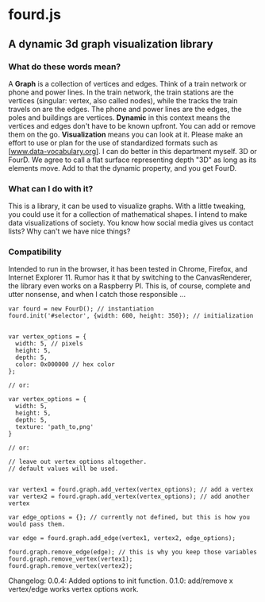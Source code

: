 # fourd.js
## A dynamic 3d graph visualization library
### What do these words mean?
A **Graph** is a collection of vertices and edges. Think of a train network or phone and power lines. In the train network, the train stations are the vertices (singular: vertex, also called nodes), while the tracks the train travels on are the edges. The phone and power lines are the edges, the poles and buildings are vertices.
**Dynamic** in this context means the vertices and edges don't have to be known upfront. You can add or remove them on the go. 
**Visualization** means you can look at it. Please make an effort to use or plan for the use of standardized formats such as [www.data-vocabulary.org]. I can do better in this department myself.
3D or FourD. We agree to call a flat surface representing depth "3D" as long as its elements move. Add to that the dynamic property, and you get FourD.

### What can I do with it?

This is a library, it can be used to visualize graphs. With a little tweaking, you could use it for a collection of mathematical shapes. I intend to make data visualizations of society. You know how social media gives us contact lists? Why can't we have nice things?

### Compatibility

Intended to run in the browser, it has been tested in Chrome, Firefox, and Internet Explorer 11. Rumor has it that by switching to the CanvasRenderer, the library even works on a Raspberry PI. This is, of course, complete and utter nonsense, and when I catch those responsible ...



```
var fourd = new FourD(); // instantiation
fourd.init('#selector', {width: 600, height: 350}); // initialization


var vertex_options = {
  width: 5, // pixels
  height: 5,
  depth: 5,
  color: 0x000000 // hex color
};

// or:

var vertex_options = {
  width: 5,
  height: 5,
  depth: 5,
  texture: 'path_to,png'
}

// or:

// leave out vertex options altogether.
// default values will be used.


var vertex1 = fourd.graph.add_vertex(vertex_options); // add a vertex
var vertex2 = fourd.graph.add_vertex(vertex_options); // add another vertex

var edge_options = {}; // currently not defined, but this is how you would pass them.

var edge = fourd.graph.add_edge(vertex1, vertex2, edge_options);

fourd.graph.remove_edge(edge); // this is why you keep those variables
fourd.graph.remove_vertex(vertex1);
fourd.graph.remove_vertex(vertex2);
``` 
 
Changelog:
0.0.4: Added options to init function.
0.1.0: add/remove x vertex/edge works
  vertex options work.